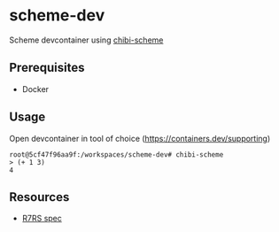 # scheme-dev

Scheme devcontainer using [chibi-scheme](https://github.com/ashinn/chibi-scheme)

## Prerequisites
- Docker

## Usage
Open devcontainer in tool of choice (https://containers.dev/supporting)

```
root@5cf47f96aa9f:/workspaces/scheme-dev# chibi-scheme 
> (+ 1 3)
4
```

## Resources
- [R7RS spec](https://standards.scheme.org/official/r7rs.pdf)

